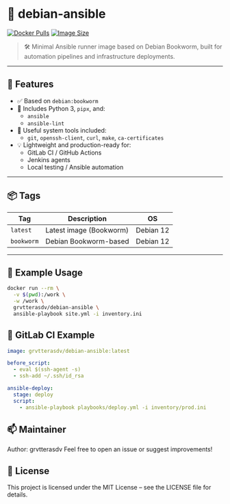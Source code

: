 # 🐧 debian-ansible

[![Docker Pulls](https://img.shields.io/docker/pulls/grvtterasdv/debian-ansible.svg)](https://hub.docker.com/r/grvtterasdv/debian-ansible)
[![Image Size](https://img.shields.io/docker/image-size/grvtterasdv/debian-ansible/latest)](https://hub.docker.com/r/grvtterasdv/debian-ansible/tags)

> 🛠️ Minimal Ansible runner image based on Debian Bookworm, built for automation pipelines and infrastructure deployments.

---

## 🧩 Features

- ✅ Based on `debian:bookworm`
- 🐍 Includes Python 3, `pipx`, and:
  - `ansible`
  - `ansible-lint`
- 🧰 Useful system tools included:
  - `git`, `openssh-client`, `curl`, `make`, `ca-certificates`
- 💡 Lightweight and production-ready for:
  - GitLab CI / GitHub Actions
  - Jenkins agents
  - Local testing / Ansible automation

---

## 📦 Tags

| Tag       | Description              | OS           |
|-----------|--------------------------|--------------|
| `latest`  | Latest image (Bookworm)  | Debian 12    |
| `bookworm`| Debian Bookworm-based    | Debian 12    |

---

## 🐳 Example Usage

```bash
docker run --rm \
  -v $(pwd):/work \
  -w /work \
  grvtterasdv/debian-ansible \
  ansible-playbook site.yml -i inventory.ini
```

## 🚀 GitLab CI Example

```yaml
image: grvtterasdv/debian-ansible:latest

before_script:
  - eval $(ssh-agent -s)
  - ssh-add ~/.ssh/id_rsa

ansible-deploy:
  stage: deploy
  script:
    - ansible-playbook playbooks/deploy.yml -i inventory/prod.ini
```
## 📫 Maintainer
Author: grvtterasdv
Feel free to open an issue or suggest improvements!

## 📝 License
This project is licensed under the MIT License – see the LICENSE file for details.